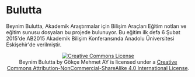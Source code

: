 # Bulutta

Beynim Bulutta, Akademik Araştırmalar için Bilişim Araçları
Eğitim notları ve eğitim sunusu dosyaları bu projede bulunuyor. 
Bu eğitim ilk defa 6 Şubat 2015'de AB2015 Akademik Bilişim Konferansında Anadolu Üniversitesi Eskişehir'de verilmiştir.
<center> <a rel="license" href="http://creativecommons.org/licenses/by-nc-sa/4.0/"><img alt="Creative Commons License" style="border-width:0" src="https://i.creativecommons.org/l/by-nc-sa/4.0/88x31.png" /></a><br /><span xmlns:dct="http://purl.org/dc/terms/" href="http://purl.org/dc/dcmitype/Text" property="dct:title" rel="dct:type">Beynim Bulutta</span> by <span xmlns:cc="http://creativecommons.org/ns#" property="cc:attributionName">Gökçe Mehmet AY</span> is licensed under a <a rel="license" href="http://creativecommons.org/licenses/by-nc-sa/4.0/">Creative Commons Attribution-NonCommercial-ShareAlike 4.0 International License</a>.</center> 
